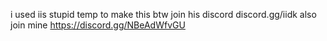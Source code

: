 i used iis stupid temp to make this btw join his discord discord.gg/iidk
also join mine https://discord.gg/NBeAdWfvGU
